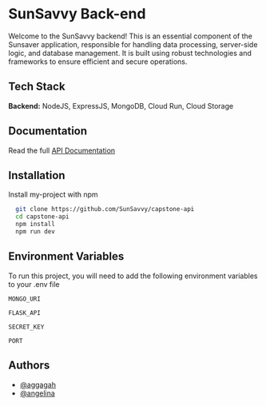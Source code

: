 
# SunSavvy Back-end

Welcome to the SunSavvy backend! This is an essential component of the Sunsaver application, responsible for handling data processing, server-side logic, and database management. It is built using robust technologies and frameworks to ensure efficient and secure operations.

## Tech Stack

**Backend:** NodeJS, ExpressJS, MongoDB, Cloud Run, Cloud Storage

## Documentation
Read the full [API Documentation](https://documenter.getpostman.com/view/16094197/2s93m632o4)

## Installation

Install my-project with npm

```bash
  git clone https://github.com/SunSavvy/capstone-api
  cd capstone-api
  npm install
  npm run dev
```

## Environment Variables

To run this project, you will need to add the following environment variables to your .env file

`MONGO_URI`

`FLASK_API`

`SECRET_KEY`

`PORT`



## Authors

- [@aggagah](https://www.github.com/aggagah)
- [@angelina](https://www.linkedin.com/in/angelinachandra/)

